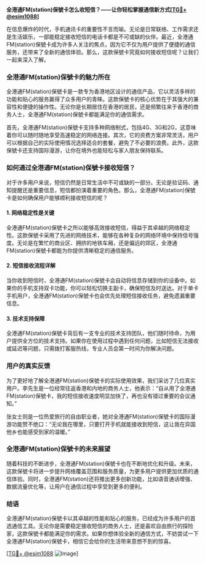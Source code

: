 **全港通FM(station)保號卡怎么收短信？——让你轻松掌握通信新方式[[TG💪+ @esim1088](https://t.me/s/esim1088)]**

在信息爆炸的时代，手机通讯卡的重要性不言而喻。无论是日常联络、工作需求还是生活娱乐，一部能稳定接收短信的电话卡都是不可或缺的伙伴。最近，全港通FM(station)保號卡成为许多人关注的焦点，因为它不仅为用户提供了便捷的通信服务，还带来了全新的通信体验。那么，这款保號卡究竟如何接收短信呢？让我们一起来深入了解。

### 全港通FM(station)保號卡的魅力所在

全港通FM(station)保號卡是一款专为香港地区设计的通信产品，它以灵活多样的功能和贴心的服务赢得了众多用户的青睐。这款保號卡的核心优势在于其强大的兼容性和便捷的操作性。无论你是长期居住在香港的居民，还是频繁往来于香港的商务人士，全港通FM(station)保號卡都能满足你的通信需求。

首先，全港通FM(station)保號卡支持多种网络制式，包括4G、3G和2G，这意味着你可以随时随地享受高速稳定的网络连接。其次，它的资费方案非常灵活，用户可以根据自己的实际使用情况选择适合的套餐，避免了不必要的浪费。此外，这款保號卡还支持国际漫游，让你在境外也能轻松与家人朋友保持联系。

### 如何通过全港通FM(station)保號卡接收短信？

对于许多用户来说，短信仍然是日常生活中不可或缺的一部分。无论是验证码、通知提醒还是重要信息，短信都扮演着重要的角色。那么，全港通FM(station)保號卡是如何确保用户能够顺利接收短信的呢？

#### 1. **网络稳定性是关键**
全港通FM(station)保號卡之所以能够高效接收短信，得益于其卓越的网络稳定性。这款保號卡采用了先进的网络技术，能够在各种复杂的网络环境中保持信号强度。无论是在繁忙的商业区、拥挤的地铁车厢，还是偏远的郊区，全港通FM(station)保號卡都能为你提供清晰稳定的通信服务。

#### 2. **短信接收流程详解**
当你收到短信时，全港通FM(station)保號卡会自动将信息存储到你的设备中。如果你的手机支持双卡功能，你可以轻松切换主副卡，确保短信及时送达。对于单卡手机用户，全港通FM(station)保號卡也会优先处理短信接收任务，避免遗漏重要信息。

#### 3. **技术支持保障**
全港通FM(station)保號卡背后有一支专业的技术支持团队，他们随时待命，为用户提供全方位的技术支持。如果你在使用过程中遇到任何问题，比如短信无法接收或延迟等问题，只需拨打客服热线，专业人员会第一时间为你解决问题。

### 用户的真实反馈

为了更好地了解全港通FM(station)保號卡的实际使用效果，我们采访了几位真实用户。李先生是一位经常往返香港和内地的商务人士，他表示：“自从用了全港通FM(station)保號卡，我的短信接收速度明显加快了，再也没有错过重要的会议通知。”

张女士则是一位热爱旅行的自由职业者，她对全港通FM(station)保號卡的国际漫游功能赞不绝口：“无论我在哪里，只要打开手机就能接收到短信，这让我在异国他乡也能感受到家的温暖。”

### 全港通FM(station)保號卡的未来展望

随着科技的不断进步，全港通FM(station)保號卡也在不断地优化和升级。未来，这款保號卡将进一步提升网络覆盖范围和服务质量，为更多用户提供更加优质的通信体验。同时，全港通FM(station)还将推出更多创新功能，比如语音通话增强、数据流量优化等，让用户在通信过程中享受到更多的便利。

### 结语

全港通FM(station)保號卡以其卓越的性能和贴心的服务，已经成为许多用户的首选通信工具。无论你是需要稳定接收短信的商务人士，还是喜欢自由旅行的探险家，这款保號卡都能满足你的需求。如果你想体验全新的通信方式，不妨尝试一下全港通FM(station)保號卡，相信它会给你的生活带来意想不到的惊喜。

[[TG💪+ @esim1088](https://t.me/s/esim1088) ![Image](https://i.postimg.cc/4NQfJmqS/Snipaste-2025-05-13-00-14-12.png)]